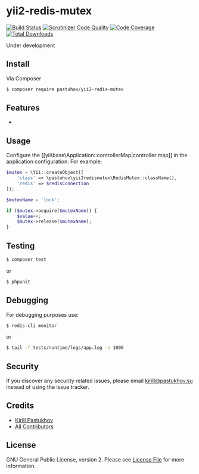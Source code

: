 # yii2-redis-mutex

[![Build Status](https://travis-ci.org/pastuhov/yii2-redis-mutex.svg)](https://travis-ci.org/pastuhov/yii2-redis-mutex)
[![Scrutinizer Code Quality](https://scrutinizer-ci.com/g/pastuhov/yii2-redis-mutex/badges/quality-score.png?b=master)](https://scrutinizer-ci.com/g/pastuhov/yii2-redis-mutex/?branch=master)
[![Code Coverage](https://scrutinizer-ci.com/g/pastuhov/yii2-redis-mutex/badges/coverage.png?b=master)](https://scrutinizer-ci.com/g/pastuhov/yii2-redis-mutex/?branch=master)
[![Total Downloads](https://poser.pugx.org/pastuhov/yii2-redis-mutex/downloads)](https://packagist.org/packages/pastuhov/yii2-redis-mutex)

Under development

## Install

Via Composer

``` bash
$ composer require pastuhov/yii2-redis-mutex
```

## Features

* 

## Usage

Configure the [[yii\base\Application::controllerMap|controller map]] in the application configuration. For example:
```php
$mutex = \Yii::createObject([
	'class' => \pastuhov\yii2redismutex\RedisMutex::className(),
	'redis' => $redisConnection
]);

$mutexName = 'lock';

if ($mutex->acquire($mutexName)) {
	$value++;
	$mutex->release($mutexName);
}
```

## Testing

```bash
$ composer test
```
or
```bash
$ phpunit
```

## Debugging

For debugging purposes use:

```bash
$ redis-cli monitor
```
or 

```bash
$ tail -f tests/runtime/logs/app.log -n 1000
```

## Security

If you discover any security related issues, please email kirill@pastukhov.su instead of using the issue tracker.

## Credits

- [Kirill Pastukhov](https://github.com/pastuhov)
- [All Contributors](../../contributors)

## License

GNU General Public License, version 2. Please see [License File](LICENSE) for more information.
